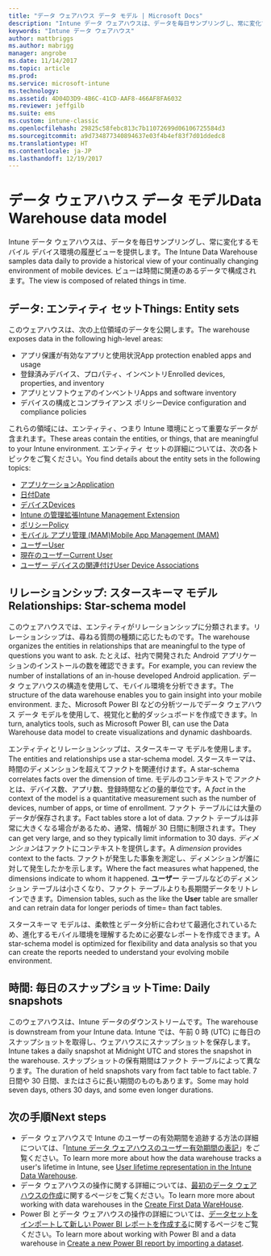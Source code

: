 ```yaml
---
title: "データ ウェアハウス データ モデル | Microsoft Docs"
description: "Intune データ ウェアハウスは、データを毎日サンプリングし、常に変化するモバイル環境の履歴ビューを提供します。"
keywords: "Intune データ ウェアハウス"
author: mattbriggs
ms.author: mabrigg
manager: angrobe
ms.date: 11/14/2017
ms.topic: article
ms.prod: 
ms.service: microsoft-intune
ms.technology: 
ms.assetid: 4D04D3D9-4B6C-41CD-AAF8-466AF8FA6032
ms.reviewer: jeffgilb
ms.suite: ems
ms.custom: intune-classic
ms.openlocfilehash: 29825c58febc813c7b11072699d06106725584d3
ms.sourcegitcommit: a9d734877340894637e03f4b4ef83f7d01ddedc8
ms.translationtype: HT
ms.contentlocale: ja-JP
ms.lasthandoff: 12/19/2017
---
```

# <a name="data-warehouse-data-model"></a><span data-ttu-id="501a6-104">データ ウェアハウス データ モデル</span><span class="sxs-lookup"><span data-stu-id="501a6-104">Data Warehouse data model</span></span>

<span data-ttu-id="501a6-105">Intune データ ウェアハウスは、データを毎日サンプリングし、常に変化するモバイル デバイス環境の履歴ビューを提供します。</span><span class="sxs-lookup"><span data-stu-id="501a6-105">The Intune Data Warehouse samples data daily to provide a historical view of your continually changing environment of mobile devices.</span></span> <span data-ttu-id="501a6-106">ビューは時間に関連のあるデータで構成されます。</span><span class="sxs-lookup"><span data-stu-id="501a6-106">The view is composed of related things in time.</span></span>

## <a name="things-entity-sets"></a><span data-ttu-id="501a6-107">データ: エンティティ セット</span><span class="sxs-lookup"><span data-stu-id="501a6-107">Things: Entity sets</span></span>

<span data-ttu-id="501a6-108">このウェアハウスは、次の上位領域のデータを公開します。</span><span class="sxs-lookup"><span data-stu-id="501a6-108">The warehouse exposes data in the following high-level areas:</span></span>

  -  <span data-ttu-id="501a6-109">アプリ保護が有効なアプリと使用状況</span><span class="sxs-lookup"><span data-stu-id="501a6-109">App protection enabled apps and usage</span></span>
  -  <span data-ttu-id="501a6-110">登録済みデバイス、プロパティ、インベントリ</span><span class="sxs-lookup"><span data-stu-id="501a6-110">Enrolled devices, properties, and inventory</span></span>
  -  <span data-ttu-id="501a6-111">アプリとソフトウェアのインベントリ</span><span class="sxs-lookup"><span data-stu-id="501a6-111">Apps and software inventory</span></span>
  -  <span data-ttu-id="501a6-112">デバイスの構成とコンプライアンス ポリシー</span><span class="sxs-lookup"><span data-stu-id="501a6-112">Device configuration and compliance policies</span></span>

<span data-ttu-id="501a6-113">これらの領域には、エンティティ、つまり Intune 環境にとって重要なデータが含まれます。</span><span class="sxs-lookup"><span data-stu-id="501a6-113">These areas contain the entities, or things, that are meaningful to your Intune environment.</span></span> <span data-ttu-id="501a6-114">エンティティ セットの詳細については、次の各トピックをご覧ください。</span><span class="sxs-lookup"><span data-stu-id="501a6-114">You find details about the entity sets in the following topics:</span></span>

  -  [<span data-ttu-id="501a6-115">アプリケーション</span><span class="sxs-lookup"><span data-stu-id="501a6-115">Application</span></span>](reports-ref-application.md)
  -  [<span data-ttu-id="501a6-116">日付</span><span class="sxs-lookup"><span data-stu-id="501a6-116">Date</span></span>](reports-ref-date.md)
  -  [<span data-ttu-id="501a6-117">デバイス</span><span class="sxs-lookup"><span data-stu-id="501a6-117">Devices</span></span>](reports-ref-devices.md)
  -  [<span data-ttu-id="501a6-118">Intune の管理拡張</span><span class="sxs-lookup"><span data-stu-id="501a6-118">Intune Management Extension</span></span>](reports-ref-intunemanagementextension.md)
  -  [<span data-ttu-id="501a6-119">ポリシー</span><span class="sxs-lookup"><span data-stu-id="501a6-119">Policy</span></span>](reports-ref-policy.md)
  -  [<span data-ttu-id="501a6-120">モバイル アプリ管理 (MAM)</span><span class="sxs-lookup"><span data-stu-id="501a6-120">Mobile App Management (MAM)</span></span>](reports-ref-mobile-app-management.md)
  -  [<span data-ttu-id="501a6-121">ユーザー</span><span class="sxs-lookup"><span data-stu-id="501a6-121">User</span></span>](reports-ref-user.md)
  -  [<span data-ttu-id="501a6-122">現在のユーザー</span><span class="sxs-lookup"><span data-stu-id="501a6-122">Current User</span></span>](reports-ref-current-user.md)
  -  [<span data-ttu-id="501a6-123">ユーザー デバイスの関連付け</span><span class="sxs-lookup"><span data-stu-id="501a6-123">User Device Associations</span></span>](reports-ref-user-device.md)

## <a name="relationships-star-schema-model"></a><span data-ttu-id="501a6-124">リレーションシップ: スタースキーマ モデル</span><span class="sxs-lookup"><span data-stu-id="501a6-124">Relationships: Star-schema model</span></span>

<span data-ttu-id="501a6-125">このウェアハウスでは、エンティティがリレーションシップに分類されます。リレーションシップは、尋ねる質問の種類に応じたものです。</span><span class="sxs-lookup"><span data-stu-id="501a6-125">The warehouse organizes the entities in relationships that are meaningful to the type of questions you want to ask.</span></span> <span data-ttu-id="501a6-126">たとえば、社内で開発された Android アプリケーションのインストールの数を確認できます。</span><span class="sxs-lookup"><span data-stu-id="501a6-126">For example, you can review the number of installations of an in-house developed Android application.</span></span> <span data-ttu-id="501a6-127">データ ウェアハウスの構造を使用して、モバイル環境を分析できます。</span><span class="sxs-lookup"><span data-stu-id="501a6-127">The structure of the data warehouse enables you to gain insight into your mobile environment.</span></span> <span data-ttu-id="501a6-128">また、Microsoft Power BI などの分析ツールでデータ ウェアハウス データ モデルを使用して、視覚化と動的ダッシュボードを作成できます。</span><span class="sxs-lookup"><span data-stu-id="501a6-128">In turn, analytics tools, such as Microsoft Power BI, can use the Data Warehouse data model to create visualizations and dynamic dashboards.</span></span>

<span data-ttu-id="501a6-129">エンティティとリレーションシップは、スタースキーマ モデルを使用します。</span><span class="sxs-lookup"><span data-stu-id="501a6-129">The entities and relationships use a star-schema model.</span></span> <span data-ttu-id="501a6-130">スタースキーマは、時間のディメンションを超えてファクトを関連付けます。</span><span class="sxs-lookup"><span data-stu-id="501a6-130">A star-schema correlates facts over the dimension of time.</span></span> <span data-ttu-id="501a6-131">モデルのコンテキストで*ファクト*とは、デバイス数、アプリ数、登録時間などの量的単位です。</span><span class="sxs-lookup"><span data-stu-id="501a6-131">A *fact* in the context of the model is a quantitative measurement such as the number of devices, number of apps, or time of enrollment.</span></span> <span data-ttu-id="501a6-132">ファクト テーブルには大量のデータが保存されます。</span><span class="sxs-lookup"><span data-stu-id="501a6-132">Fact tables store a lot of data.</span></span> <span data-ttu-id="501a6-133">ファクト テーブルは非常に大きくなる場合があるため、通常、情報が 30 日間に制限されます。</span><span class="sxs-lookup"><span data-stu-id="501a6-133">They can get very large, and so they typically limit information to 30 days.</span></span> <span data-ttu-id="501a6-134">*ディメンション*はファクトにコンテキストを提供します。</span><span class="sxs-lookup"><span data-stu-id="501a6-134">A *dimension* provides context to the facts.</span></span> <span data-ttu-id="501a6-135">ファクトが発生した事象を測定し、ディメンションが誰に対して発生したかを示します。</span><span class="sxs-lookup"><span data-stu-id="501a6-135">Where the fact measures what happened, the dimensions indicate to whom it happened.</span></span> <span data-ttu-id="501a6-136">**ユーザー** テーブルなどのディメンション テーブルは小さくなり、ファクト テーブルよりも長期間データをリトレインできます。</span><span class="sxs-lookup"><span data-stu-id="501a6-136">Dimension tables, such as the like the **User** table are smaller and can retrain data for longer periods of time= than fact tables.</span></span> 

<span data-ttu-id="501a6-137">スタースキーマ モデルは、柔軟性とデータ分析に合わせて最適化されているため、進化するモバイル環境を理解するために必要なレポートを作成できます。</span><span class="sxs-lookup"><span data-stu-id="501a6-137">A star-schema model is optimized for flexibility and data analysis so that you can create the reports needed to understand your evolving mobile environment.</span></span>

## <a name="time-daily-snapshots"></a><span data-ttu-id="501a6-138">時間: 毎日のスナップショット</span><span class="sxs-lookup"><span data-stu-id="501a6-138">Time: Daily snapshots</span></span>

<span data-ttu-id="501a6-139">このウェアハウスは、Intune データのダウンストリームです。</span><span class="sxs-lookup"><span data-stu-id="501a6-139">The warehouse is downstream from your Intune data.</span></span> <span data-ttu-id="501a6-140">Intune では、午前 0 時 (UTC) に毎日のスナップショットを取得し、ウェアハウスにスナップショットを保存します。</span><span class="sxs-lookup"><span data-stu-id="501a6-140">Intune takes a daily snapshot at Midnight UTC and stores the snapshot in the warehouse.</span></span> <span data-ttu-id="501a6-141">スナップショットの保有期間はファクト テーブルによって異なります。</span><span class="sxs-lookup"><span data-stu-id="501a6-141">The duration of held snapshots vary from fact table to fact table.</span></span> <span data-ttu-id="501a6-142">7 日間や 30 日間、またはさらに長い期間のものもあります。</span><span class="sxs-lookup"><span data-stu-id="501a6-142">Some may hold seven days, others 30 days, and some even longer durations.</span></span>

## <a name="next-steps"></a><span data-ttu-id="501a6-143">次の手順</span><span class="sxs-lookup"><span data-stu-id="501a6-143">Next steps</span></span>

 - <span data-ttu-id="501a6-144">データ ウェアハウスで Intune のユーザーの有効期間を追跡する方法の詳細については、「[Intune データ ウェアハウスのユーザー有効期間の表記](reports-ref-user-timeline.md)」をご覧ください。</span><span class="sxs-lookup"><span data-stu-id="501a6-144">To learn more more about how the data warehouse tracks a user's lifetime in Intune, see [User lifetime representation in the Intune Data Warehouse](reports-ref-user-timeline.md).</span></span>
 - <span data-ttu-id="501a6-145">データ ウェアハウスの操作に関する詳細については、[最初のデータ ウェアハウスの作成](https://www.codeproject.com/Articles/652108/Create-First-Data-WareHouse)に関するページをご覧ください。</span><span class="sxs-lookup"><span data-stu-id="501a6-145">To learn more more about working with data warehouses in the [Create First Data WareHouse](https://www.codeproject.com/Articles/652108/Create-First-Data-WareHouse).</span></span>
 - <span data-ttu-id="501a6-146">Power BI とデータ ウェアハウスの操作の詳細については、[データセットをインポートして新しい Power BI レポートを作成する](https://powerbi.microsoft.com/documentation/powerbi-service-create-a-new-report/)に関するページをご覧ください。</span><span class="sxs-lookup"><span data-stu-id="501a6-146">To learn more about working with Power BI and a data warehouse in [Create a new Power BI report by importing a dataset](https://powerbi.microsoft.com/documentation/powerbi-service-create-a-new-report/).</span></span> 
